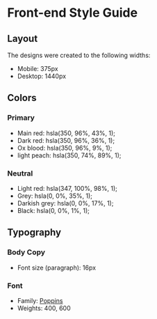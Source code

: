 # Front-end Style Guide

## Layout

The designs were created to the following widths:

- Mobile: 375px
- Desktop: 1440px

## Colors

### Primary

- Main red: hsla(350, 96%, 43%, 1);
- Dark red: hsla(350, 96%, 36%, 1);
- Ox blood: hsla(350, 96%, 9%, 1);
- light peach: hsla(350, 74%, 89%, 1);


### Neutral

- Light red: hsla(347, 100%, 98%, 1);
- Grey: hsla(0, 0%, 35%, 1);
- Darkish grey: hsla(0, 0%, 17%, 1);
- Black: hsla(0, 0%, 1%, 1);

## Typography

### Body Copy

- Font size (paragraph): 16px


### Font

- Family: [Poppins](https://fonts.google.com/specimen/Poppins)
- Weights: 400, 600